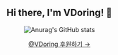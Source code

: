 <div align="center">

## Hi there, I'm VDoring! 👋

![Anurag's GitHub stats](https://github-readme-stats.vercel.app/api?username=VDoring&count_private=true)

[@VDoring 후원하기 &rarr;](https://toss.me/VDoring)

</div>


<!--
**VDoring/VDoring** is a ✨ _special_ ✨ repository because its `README.md` (this file) appears on your GitHub profile.

Here are some ideas to get you started:

- 🔭 I’m currently working on ...
- 🌱 I’m currently learning ...
- 👯 I’m looking to collaborate on ...
- 🤔 I’m looking for help with ...
- 💬 Ask me about ...
- 📫 How to reach me: ...
- 😄 Pronouns: ...
- ⚡ Fun fact: ...
-->

